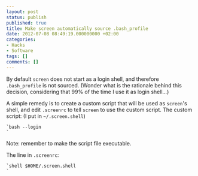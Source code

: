 ```yaml
---
layout: post
status: publish
published: true
title: Make screen automatically source .bash_profile
date: 2012-07-08 08:49:19.000000000 +02:00
categories:
- Hacks
- Software
tags: []
comments: []
---
```

By default `screen` does not start as a login shell, and therefore `.bash_profile` is not sourced. (Wonder what is the rationale behind this decision, considering that 99% of the time I use it as login shell...)

A simple remedy is to create a custom script that will be used as `screen`'s shell, and edit `.screenrc` to tell `screen` to use the custom script. The custom script: (I put in `~/.screen.shell`)


```
`bash --login
`
```


Note: remember to make the script file executable.

The line in `.screenrc`:


```
`shell $HOME/.screen.shell
`
```


